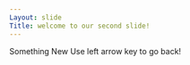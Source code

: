 ```yaml
---
Layout: slide
Title: welcome to our second slide!
---
```

Something New
Use left arrow key to go back!
